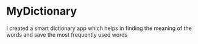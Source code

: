 # MyDictionary
I created a smart dictionary app which helps in finding the meaning of the words and save the most frequently used words
